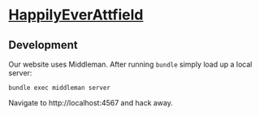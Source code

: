 # [HappilyEverAttfield](http://www.happilyeverattfield.com/)

## Development

Our website uses Middleman. After running `bundle` simply load up a local server:

```
bundle exec middleman server
```

Navigate to http://localhost:4567 and hack away.
